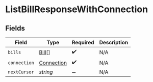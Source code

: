 # ListBillResponseWithConnection


## Fields

| Field                                           | Type                                            | Required                                        | Description                                     |
| ----------------------------------------------- | ----------------------------------------------- | ----------------------------------------------- | ----------------------------------------------- |
| `bills`                                         | [Bill](../../models/shared/bill.md)[]           | :heavy_check_mark:                              | N/A                                             |
| `connection`                                    | [Connection](../../models/shared/connection.md) | :heavy_check_mark:                              | N/A                                             |
| `nextCursor`                                    | *string*                                        | :heavy_minus_sign:                              | N/A                                             |
